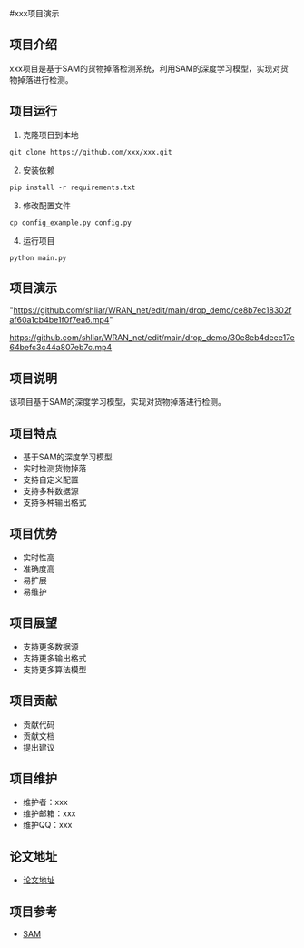 #xxx项目演示
## 项目介绍

xxx项目是基于SAM的货物掉落检测系统，利用SAM的深度学习模型，实现对货物掉落进行检测。
## 项目运行

1. 克隆项目到本地

```
git clone https://github.com/xxx/xxx.git
```

2. 安装依赖

```
pip install -r requirements.txt
```

3. 修改配置文件

```
cp config_example.py config.py
```

4. 运行项目

```
python main.py
```

## 项目演示
"https://github.com/shliar/WRAN_net/edit/main/drop_demo/ce8b7ec18302faf60a1cb4be1f0f7ea6.mp4"

https://github.com/shliar/WRAN_net/edit/main/drop_demo/30e8eb4deee17e64befc3c44a807eb7c.mp4

## 项目说明

该项目基于SAM的深度学习模型，实现对货物掉落进行检测。
## 项目特点

- 基于SAM的深度学习模型
- 实时检测货物掉落
- 支持自定义配置
- 支持多种数据源
- 支持多种输出格式

## 项目优势

- 实时性高
- 准确度高
- 易扩展
-  易维护

## 项目展望

- 支持更多数据源
- 支持更多输出格式
- 支持更多算法模型

## 项目贡献

- 贡献代码
- 贡献文档
- 提出建议

## 项目维护

- 维护者：xxx
- 维护邮箱：xxx
- 维护QQ：xxx

## 论文地址

- [论文地址](https://arxiv.org/abs/2106.03545)

## 项目参考

- [SAM](https://github.com/NVlabs/SAM)
